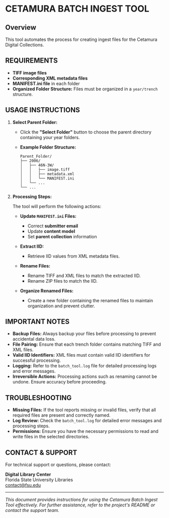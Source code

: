 # CETAMURA BATCH INGEST TOOL

## Overview

This tool automates the process for creating ingest files for the Cetamura Digital Collections.

## REQUIREMENTS

- **TIFF image files**
- **Corresponding XML metadata files**
- **MANIFEST.ini file** in each folder
- **Organized Folder Structure:** Files must be organized in a `year/trench` structure.

## USAGE INSTRUCTIONS

1. **Select Parent Folder:**
   
   - Click the **"Select Folder"** button to choose the parent directory containing your year folders.
   
   - **Example Folder Structure:**
   
     ```
     Parent_Folder/
     ├── 2006/
     │   ├── 46N-3W/
     │   │   ├── image.tiff
     │   │   ├── metadata.xml
     │   │   └── MANIFEST.ini
     │   └── ...
     └── ...
     ```

2. **Processing Steps:**
   
   The tool will perform the following actions:
   
   - **Update `MANIFEST.ini` Files:**
     - Correct **submitter email**
     - Update **content model**
     - Set **parent collection** information
     
   - **Extract IID:**
     - Retrieve IID values from XML metadata files.
     
   - **Rename Files:**
     - Rename TIFF and XML files to match the extracted IID.
     - Rename ZIP files to match the IID.
     
   - **Organize Renamed Files:**
     - Create a new folder containing the renamed files to maintain organization and prevent clutter.

## IMPORTANT NOTES

- **Backup Files:** Always backup your files before processing to prevent accidental data loss.
- **File Pairing:** Ensure that each trench folder contains matching TIFF and XML files.
- **Valid IID Identifiers:** XML files must contain valid IID identifiers for successful processing.
- **Logging:** Refer to the `batch_tool.log` file for detailed processing logs and error messages.
- **Irreversible Actions:** Processing actions such as renaming cannot be undone. Ensure accuracy before proceeding.

## TROUBLESHOOTING

- **Missing Files:** If the tool reports missing or invalid files, verify that all required files are present and correctly named.
- **Log Review:** Check the `batch_tool.log` for detailed error messages and processing steps.
- **Permissions:** Ensure you have the necessary permissions to read and write files in the selected directories.

## CONTACT & SUPPORT

For technical support or questions, please contact:

**Digital Library Center**  
Florida State University Libraries  
[contact@fsu.edu](mailto:contact@fsu.edu)

---
*This document provides instructions for using the Cetamura Batch Ingest Tool effectively. For further assistance, refer to the project's README or contact the support team.*
